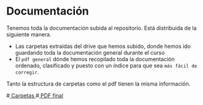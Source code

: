 # Documentación

Tenemos toda la documentación subida al repositorio. Está distribuida de la siguiente manera. 

- Las carpetas extraidas del drive que hemos subido, donde hemos ido guardando toda la documentación general durante el curso 
- El `pdf general` dónde hemos recopilado toda la documentación ordenado, clasificado y puesto con un índice para que sea `más fácil de corregir`.  

Tanto la estructura de carpetas como el pdf tienen la misma información. 

#<a href="https://github.com/JugadorNumero12/JugadorNum12/blob/master/Documentacion_Final"> Carpetas </a>
#<a href="https://github.com/JugadorNumero12/JugadorNum12/blob/master/Documentacion_Final/jn12_doc_completa.pdf"> PDF final </a>